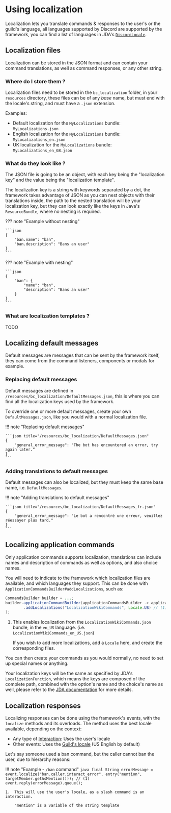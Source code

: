 # Using localization

Localization lets you translate commands & responses to the user's or the guild's language, all languages supported by Discord are supported by the framework, you can find a list of languages in JDA's [`DiscordLocale`](https://ci.dv8tion.net/job/JDA5/javadoc/net/dv8tion/jda/api/interactions/DiscordLocale.html).

## Localization files
Localization can be stored in the JSON format and can contain your command translations, as well as command responses, or any other string.

### Where do I store them ?
Localization files need to be stored in the `bc_localization` folder, in your `resources` directory, 
these files can be of any *base* name, but must end with the locale's string, and must have a `.json` extension.

Examples:

* Default localization for the `MyLocalizations` bundle: `MyLocalizations.json`
* English localization for the `MyLocalizations` bundle: `MyLocalizations_en.json`
* UK localization for the `MyLocalizations` bundle: `MyLocalizations_en_GB.json`

### What do they look like ?
The JSON file is going to be an object, with each key being the "localization key" and the value being the "localization template".

The localization key is a string with keywords separated by a dot, the framework takes advantage of JSON as you can nest objects with their translations inside, the path to the nested translation will be your localization key, 
but they can look exactly like the keys in Java's `ResourceBundle`, where no nesting is required.

??? note "Example without nesting"

    ```json
    {
        "ban.name": "ban",
        "ban.description": "Bans an user"
    }
    ```

??? note "Example with nesting"

    ```json
    {
        "ban": {
            "name": "ban",
            "description": "Bans an user"
        }
    }
    ```

### What are localization templates ?

TODO

## Localizing default messages
Default messages are messages that can be sent by the framework itself, they can come from the command listeners, components or modals for example. 

### Replacing default messages
Default messages are defined in `/resources/bc_localization/DefaultMessages.json`, this is where you can find all the localization keys used by the framework.

To override one or more default messages, create your own `DefaultMessages.json`, like you would with a normal localization file.

!!! note "Replacing default messages"
    
    ```json title="/resources/bc_localization/DefaultMessages.json"
    {
        "general_error_message": "The bot has encountered an error, try again later."
    }
    ```

### Adding translations to default messages

Default messages can also be localized, but they must keep the same base name, i.e. `DefaultMessages`.

!!! note "Adding translations to default messages"

    ```json title="/resources/bc_localization/DefaultMessages_fr.json"
    {
        "general_error_message": "Le bot a rencontré une erreur, veuillez réessayer plus tard."
    }   
    ```

## Localizing application commands
Only application commands supports localization, translations can include names and description of commands as well as options, and also choice names.

You will need to indicate to the framework which localization files are available, and which languages they support. This can be done with `ApplicationCommandsBuilder#addLocalizations`, such as:

``` java title="Main.java"
CommandsBuilder builder = ...;
builder.applicationCommandBuilder(applicationCommandsBuilder -> applicationCommandsBuilder
        .addLocalizations("LocalizationWikiCommands", Locale.US) // (1)
);
```

1.  This enables localization from the `LocalizationWikiCommands.json` bundle, in the `en_US` language. (i.e. `LocalizationWikiCommands_en_US.json`)

    If you wish to add more localizations, add a `Locale` here, and create the corresponding files.

You can then create your commands as you would normally, no need to set up special names or anything.

Your localization keys will be the same as specified by JDA's `LocalizationFunction`, 
which means the keys are composed of the complete path, combined with the option's name and the choice's name as well, please refer to the [JDA documentation](https://ci.dv8tion.net/job/JDA5/javadoc/net/dv8tion/jda/api/interactions/commands/localization/LocalizationFunction.html) for more details.

## Localization responses

Localizing responses can be done using the framework's events, with the `localize` methods and its overloads. The method uses the best locale available, depending on the context:

* Any type of [Interaction](https://ci.dv8tion.net/job/JDA5/javadoc/net/dv8tion/jda/api/interactions/Interaction.html): Uses the user's locale
* Other events: Uses the [Guild's locale](https://ci.dv8tion.net/job/JDA5/javadoc/net/dv8tion/jda/api/entities/Guild.html#getLocale()) (US English by default)

Let's say someone used a ban command, but the caller cannot ban the user, due to hierarchy reasons:

!!! note "Example - `/ban` command"
    ```java
    final String errorMessage = event.localize("ban.caller.interact_error", entry("mention", targetMember.getAsMention())); // (1)
    event.reply(errorMessage).queue();
    ```

    1.  This will use the user's locale, as a slash command is an interaction.

        "mention" is a variable of the string template